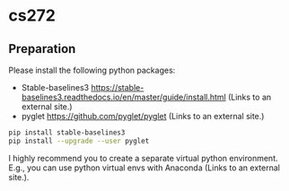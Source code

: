 # cs272

## Preparation 
Please install the following python packages:

- Stable-baselines3 https://stable-baselines3.readthedocs.io/en/master/guide/install.html (Links to an external site.)
- pyglet https://github.com/pyglet/pyglet (Links to an external site.)

```sh
pip install stable-baselines3
pip install --upgrade --user pyglet
````

I highly recommend you to create a separate virtual python environment.
E.g., you can use python virtual envs with Anaconda (Links to an external site.).
